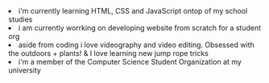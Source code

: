 <li>i'm currently learning HTML, CSS and JavaScript ontop of my school studies
<li>i am currently worrking on developing website from scratch for a student org 
<li>aside from coding i love videography and video editing. Obsessed with the outdoors + plants! & I love learning new jump rope tricks 
<li>i'm a member of the Computer Science Student Organization at my university
